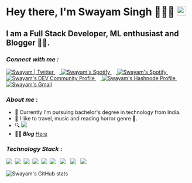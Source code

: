 # Hey there, I'm Swayam Singh 🙋🏼‍♂️ <img src="https://media.giphy.com/media/hvRJCLFzcasrR4ia7z/giphy.gif" width="25px">
## I am a Full Stack Developer, ML enthusiast and Blogger ✍🏻. 

### *Connect with me :*

<a href="https://twitter.com/rootacess3000">
  <img alt="Swayam | Twitter" src="https://img.shields.io/badge/Twitter-1DA1F2?style=for-the-badge&logo=twitter&logoColor=white" />
</a>
&nbsp;&nbsp;&nbsp;<a href="https://open.spotify.com/user/xt4ldmbx2mvl22lk3zh8a445p?si=0d78de291c1f4c9b">
  <img alt="Swayam's Spotify" src="https://img.shields.io/badge/Spotify-1ED760?&style=for-the-badge&logo=spotify&logoColor=white" />
</a>
&nbsp;&nbsp;&nbsp;<a href="https://www.facebook.com/krishna.vasudev.31392/">
  <img alt="Swayam's Spotify" src="https://img.shields.io/badge/Facebook-1877F2?style=for-the-badge&logo=facebook&logoColor=white" />
</a>
&nbsp;&nbsp;&nbsp;<a href="https://dev.to/practice404">
  <img src="https://img.shields.io/badge/dev.to-0A0A0A?style=for-the-badge&logo=dev.to&logoColor=white" alt="Swayam's DEV Community Profile">
</a>
&nbsp;&nbsp;&nbsp;<a href="https://hashnode.com/@rootacess3000">
  <img src="https://img.shields.io/badge/Hashnode-2962FF?style=for-the-badge&logo=hashnode&logoColor=white" alt="Swayam's Hashnode Profile">
</a>
&nbsp;&nbsp;&nbsp;<a href="mailto:hawkempire007@gmail.com">
  <img src="https://img.shields.io/badge/Gmail-D14836?style=for-the-badge&logo=gmail&logoColor=white" alt="Swayam's Gmail">
</a> 

### _About me_ :
* 🌱 Currently I'm pursuing bachelor's degree in technology from India.
* 🙂 I like to travel, music and reading horror genre 👻.
* 🔍 ![](https://visitor-badge.glitch.me/badge?page_id=practice404.practice404)
* ✍🏻 **_Blog_** <a href="https://swayam-blog.hashnode.dev/">Here</a>

### _Technology Stack_ : 
<img src="https://img.shields.io/badge/Python-3776AB?style=for-the-badge&logo=python&logoColor=white" />&nbsp;&nbsp;<img src="https://img.shields.io/badge/JavaScript-F7DF1E?style=for-the-badge&logo=javascript&logoColor=black" />&nbsp;&nbsp;<img src="https://img.shields.io/badge/C%2B%2B-00599C?style=for-the-badge&logo=c%2B%2B&logoColor=white" />&nbsp;&nbsp;<img src="https://img.shields.io/badge/HTML5-E34F26?style=for-the-badge&logo=html5&logoColor=white" />&nbsp;&nbsp;<img src="https://img.shields.io/badge/CSS3-1572B6?style=for-the-badge&logo=css3&logoColor=white" />&nbsp;&nbsp;<img src="https://img.shields.io/badge/Node.js-43853D?style=for-the-badge&logo=node.js&logoColor=white" />
&nbsp;&nbsp;<img src="https://img.shields.io/badge/Express.js-000000?style=for-the-badge&logo=express&logoColor=white" />
&nbsp;&nbsp;<img src="https://img.shields.io/badge/React-20232A?style=for-the-badge&logo=react&logoColor=61DAFB" />
&nbsp;&nbsp;<img src="https://img.shields.io/badge/MongoDB-4EA94B?style=for-the-badge&logo=mongodb&logoColor=white" />

![Swayam's GitHub stats](https://github-readme-stats.vercel.app/api?username=practice404&show_icons=true&theme=radical)
